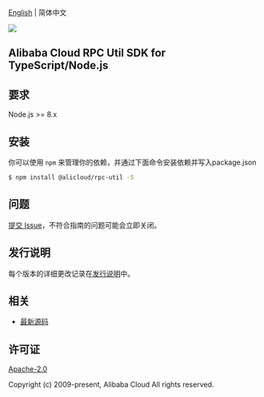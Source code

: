 [English](README.md) | 简体中文

![](https://aliyunsdk-pages.alicdn.com/icons/AlibabaCloud.svg)

## Alibaba Cloud RPC Util SDK for TypeScript/Node.js

## 要求

Node.js >= 8.x

## 安装

你可以使用 `npm` 来管理你的依赖，并通过下面命令安装依赖并写入package.json

```sh
$ npm install @alicloud/rpc-util -S
```

## 问题
[提交 Issue](https://github.com/aliyun/alibabacloud-rpc-util-sdk/issues/new)，不符合指南的问题可能会立即关闭。

## 发行说明
每个版本的详细更改记录在[发行说明](./ChangeLog.txt)中。

## 相关
* [最新源码](https://github.com/aliyun/alibabacloud-rpc-util-sdk/tree/master/ts)

## 许可证
[Apache-2.0](http://www.apache.org/licenses/LICENSE-2.0)

Copyright (c) 2009-present, Alibaba Cloud All rights reserved.
